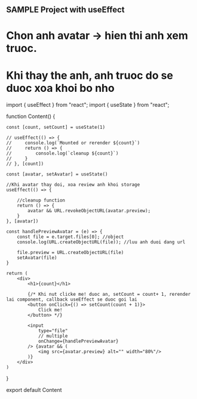 ## SAMPLE Project with useEffect
# Chon anh avatar -> hien thi anh xem truoc.
# Khi thay the anh, anh truoc do se duoc xoa khoi bo nho

import { useEffect } from "react";
import { useState } from "react";

function Content() {

    const [count, setCount] = useState(1)

    // useEffect(() => {
    //     console.log(`Mounted or rerender ${count}`)
    //     return () => {
    //         console.log(`cleanup ${count}`)
    //     }
    // }, [count])

    const [avatar, setAvatar] = useState()

    //Khi avatar thay doi, xoa review anh khoi storage
    useEffect(() => { 

        //cleanup function
        return () => {
            avatar && URL.revokeObjectURL(avatar.preview);
        }
    }, [avatar])

    const handlePreviewAvatar = (e) => { 
        const file = e.target.files[0]; //object
        console.log(URL.createObjectURL(file)); //luu anh duoi dang url
        
        file.preview = URL.createObjectURL(file)
        setAvatar(file)
    }

    return (
        <div>
            <h1>{count}</h1>

            {/* Khi nut clicke me! duoc an, setCount = count+ 1, rerender lai component, callback useEffect se duoc goi lai
            <button onClick={() => setCount(count + 1)}>
                Click me!
            </button> */}

            <input
                type="file"
                // multiple
                onChange={handlePreviewAvatar}
            /> {avatar && (
                <img src={avatar.preview} alt="" width="80%"/>
            )}
        </div>
    )
}

export default Content